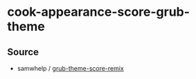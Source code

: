 

# cook-appearance-score-grub-theme




## Source

* samwhelp / [grub-theme-score-remix](https://github.com/samwhelp/grub-theme-score-remix)
